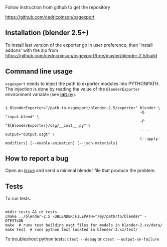 Follow instruction from github to get the repository

https://github.com/cedricpinson/osgexport

## Installation (blender 2.5+)

To install last version of the exporter go in user preference, then 'install addons' with the zip from https://github.com/cedricpinson/osgexport/tree/master/blender-2.5/build


## Command line usage

`osgexport` needs to inject the path to exporter modules into PYTHONPATH. The injection is done by reading the value of the `BlenderExporter` environment variable (see [__init__.py](https://github.com/sketchfab/osgexport/blob/feature/cycles/blender-2.5/exporter/osg/__init__.py#L46-51)).

```shell

$ BlenderExporter="/path-to-osgexport/blender-2.5/exporter" blender \
                                                            -b "input.blend" \
                                                            -P "${BlenderExporter}/osg/__init__.py" \
                                                            -- --output="output.osgt" \
                                                            [--apply-modifiers] [--enable-animation] [--json-materials]
```

## How to report a bug

Open an [issue](https://github.com/cedricpinson/osgexport/issues/new) and send a minimal blender file that produce the problem.


## Tests

To run tests:

```shell

mkdir tests && cd tests
cmake ../blender-2.5 -DBLENDER:FILEPATH="/my/path/to/blender" -DTEST=ON
make  # runs test building osgt files for models in blender-2.xx/data/
make test  # runs python test located in blender-2.xx/test/

```

To troubleshoot python tests:  `ctest --debug` or `ctest --output-on-failure`

